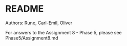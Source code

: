 # README

Authors: Rune, Carl-Emil, Oliver

For answers to the Assignment 8 - Phase 5, please see Phase5/Assignment8.md
